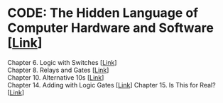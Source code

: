 # CODE: The Hidden Language of Computer Hardware and Software [[Link](https://codehiddenlanguage.com/)]

Chapter 6. Logic with Switches [[Link](https://codehiddenlanguage.com/Chapter06/)]<br>
Chapter 8. Relays and Gates [[Link](https://codehiddenlanguage.com/Chapter08/)]<br>
Chapter 10. Alternative 10s [[Link](https://codehiddenlanguage.com/Chapter10/)]<br>
Chapter 14. Adding with Logic Gates [[Link](https://codehiddenlanguage.com/Chapter14/)]
Chapter 15. Is This for Real? [[Link](https://codehiddenlanguage.com/Chapter15/)]